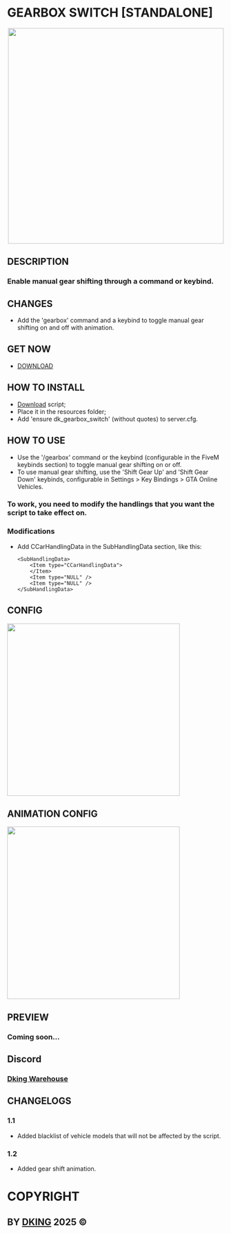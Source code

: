 # GEARBOX SWITCH [STANDALONE]

<div align="center">
<img src="https://github.com/Dking07/fivem-backup/blob/main/My%20Scripts/Gearbox%20Switch/Gearbox%20Switch.png" width="500px" />
</div>

## DESCRIPTION

### Enable manual gear shifting through a command or keybind.

## CHANGES

* Add the 'gearbox' command and a keybind to toggle manual gear shifting on and off with animation.

## GET NOW

* [DOWNLOAD](https://dking.tebex.io/package/6575155)

## HOW TO INSTALL

* [Download](https://keymaster.fivem.net/asset-grants) script;
* Place it in the resources folder;
* Add 'ensure dk_gearbox_switch' (without quotes) to server.cfg.

## HOW TO USE

* Use the '/gearbox' command or the keybind (configurable in the FiveM keybinds section) to toggle manual gear shifting on or off.
* To use manual gear shifting, use the 'Shift Gear Up' and 'Shift Gear Down' keybinds, configurable in Settings > Key Bindings > GTA Online Vehicles.

### To work, you need to modify the handlings that you want the script to take effect on.

### Modifications

* Add CCarHandlingData in the SubHandlingData section, like this:
    ```
    <SubHandlingData>
        <Item type="CCarHandlingData">
        </Item>
        <Item type="NULL" />
        <Item type="NULL" />
    </SubHandlingData>
    ```

## CONFIG
<div align="left">
<img src="https://cdn.discordapp.com/attachments/1295245827039563866/1315391152194584596/config_512.png?ex=679d1c79&is=679bcaf9&hm=a2eb12b807dab018fad88ca56492fd670c95576a5fa8672807350a147f07ed93&" width="400px" />
</div>

## ANIMATION CONFIG
<div align="left">
<img src="https://github.com/Dking07/fivem-backup/blob/main/My%20Scripts/Gearbox%20Switch/animation_config.png" width="400px" />
</div>

## PREVIEW

### Coming soon...

## Discord

### [Dking Warehouse](https://discord.gg/Rw6vjcXspG)

## CHANGELOGS

### 1.1

* Added blacklist of vehicle models that will not be affected by the script.

### 1.2

* Added gear shift animation.

# COPYRIGHT

## BY [DKING](https://github.com/Dking07) 2025 ©